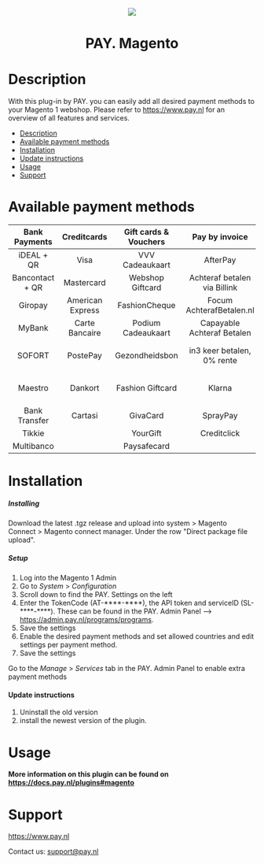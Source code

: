 <p align="center">
  <img src="https://www.pay.nl/uploads/1/brands/main_logo.png" />
</p>
<h1 align="center">PAY. Magento</h1>

# Description

With this plug-in by PAY. you can easily add all desired payment methods to your Magento 1 webshop. Please refer to https://www.pay.nl for an overview of all features and services. 

- [Description](#description)
- [Available payment methods](#available-payment-methods)
- [Installation](#installation)
- [Update instructions](#update-instructions)
- [Usage](#usage)
- [Support](#support)


# Available payment methods

Bank Payments  | Creditcards | Gift cards & Vouchers | Pay by invoice | Others | 
:-----------: | :-----------: | :-----------: | :-----------: | :-----------: |
iDEAL + QR |Visa | VVV Cadeaukaart | AfterPay | PayPal |
Bancontact + QR |  Mastercard | Webshop Giftcard | Achteraf betalen via Billink | WeChatPay | 
Giropay |American Express | FashionCheque | Focum AchterafBetalen.nl | AmazonPay |
MyBank | Carte Bancaire | Podium Cadeaukaart | Capayable Achteraf Betalen | Cashly | 
SOFORT | PostePay | Gezondheidsbon | in3 keer betalen, 0% rente | Pay Fixed Price (phone) |
Maestro | Dankort | Fashion Giftcard | Klarna | Instore Payments (POS) |
Bank Transfer | Cartasi | GivaCard | SprayPay | Przelewy24 | 
| Tikkie | | YourGift | Creditclick | Apple Pay | 
| Multibanco | | Paysafecard | | Payconiq


# Installation
##### Installing

Download the latest .tgz release and upload into system > Magento Connect > Magento connect manager. Under the row "Direct package file upload".

##### Setup

1. Log into the Magento 1 Admin
2. Go to *System* > *Configuration*
3. Scroll down to find the PAY. Settings on the left
4. Enter the TokenCode (AT-&ast;&ast;&ast;&ast;-&ast;&ast;&ast;&ast;), the API token and serviceID (SL-&ast;&ast;&ast;&ast;-&ast;&ast;&ast;&ast;). These can be found in the PAY. Admin Panel --> https://admin.pay.nl/programs/programs.
6. Save the settings
7. Enable the desired payment methods and set allowed countries and edit settings per payment method.
8. Save the settings

Go to the *Manage* > *Services* tab in the PAY. Admin Panel to enable extra payment methods

#### Update instructions

1. Uninstall the old version
2. install the newest version of the plugin.

# Usage

**More information on this plugin can be found on https://docs.pay.nl/plugins#magento**

# Support
https://www.pay.nl

Contact us: support@pay.nl



